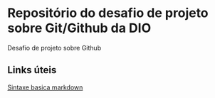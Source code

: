 # Repositório do desafio de projeto sobre Git/Github da DIO
Desafio de projeto sobre Github

## Links úteis
[Sintaxe basica markdown](https://www.markdownguide.org/basic-syntax/)
